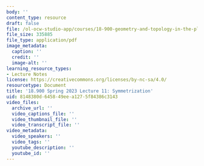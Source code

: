 ```yaml
---
body: ''
content_type: resource
draft: false
file: /ol-ocw-studio-app/courses/18-900-geometry-and-topology-in-the-plane-spring-2023/mit18_900s23_lec11.pdf
file_size: 335885
file_type: application/pdf
image_metadata:
  caption: ''
  credit: ''
  image-alt: ''
learning_resource_types:
- Lecture Notes
license: https://creativecommons.org/licenses/by-nc-sa/4.0/
resourcetype: Document
title: '18.900 Spring 2023 Lecture 11: Symmetrization'
uid: 8148380d-6458-49ee-a127-5f84386c3143
video_files:
  archive_url: ''
  video_captions_file: ''
  video_thumbnail_file: ''
  video_transcript_file: ''
video_metadata:
  video_speakers: ''
  video_tags: ''
  youtube_description: ''
  youtube_id: ''
---
```

